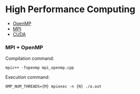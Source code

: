 # High Performance Computing

- [OpenMP](./openmp/)
- [MPI](./mpi/)
- [CUDA](./cuda/)

### MPI + OpenMP
Compilation command:
```
mpic++ -fopenmp mpi_openmp.cpp
```

Execution command:
```
OMP_NUM_THREADS={M} mpiexec -n {N} ./a.out
```

